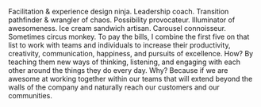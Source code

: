 
Facilitation & experience design ninja.
Leadership coach.
Transition pathfinder & wrangler of chaos.
Possibility provocateur.
Illuminator of awesomeness.
Ice cream sandwich artisan.
Carousel connoisseur.
Sometimes circus monkey.
To pay the bills, I combine the first five on that list to work with teams and individuals to increase their productivity, creativity, communication, happiness, and pursuits of excellence. How? By teaching them new ways of thinking, listening, and engaging with each other around the things they do every day. Why? Because if we are awesome at working together within our teams that will extend beyond the walls of the company and naturally reach our customers and our communities.

